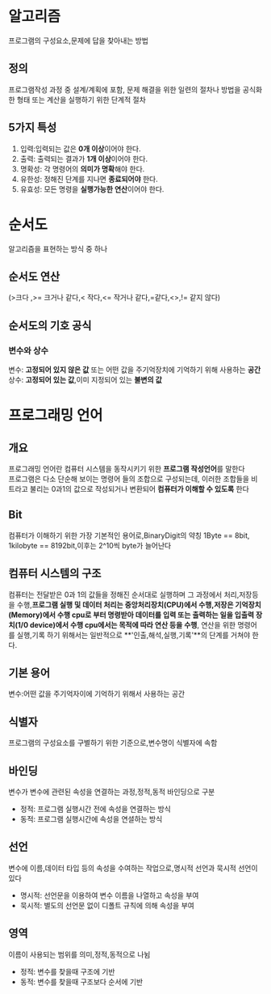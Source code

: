 # 알고리즘
프로그램의 구성요소,문제에 답을 찾아내는 방법
## 정의
프로그램작성 과정 중 설계/계획에 포함, 문제 해결을 위한 일련의 절차나 방법을 공식화한 형태 또는 계산을 실행하기 위한 단계적 절차
## 5가지 특성
1. 입력:입력되는 값은 **0개 이상**이어야 한다.
2. 출력: 출력되는 결과가 **1개 이상**이어야 한다.
3. 명확성: 각 명령어의 **의미가 명확**해야 한다.
4. 유한성: 정해진 단계를 지나면 **종료되어야** 한다.
5. 유효성: 모든 명령을 **실행가능한 연산**이어야 한다.
# 순서도
알고리즘을 표현하는 방식 중 하나
## 순서도 연산
(>크다 ,>= 크거나 같다,< 작다,<= 작거나 같다,=같다,<>,!= 같지 않다)
## 순서도의 기호 공식
### 변수와 상수
변수: **고정되어 있지 않은 값** 또는 어떤 값을 주기억장치에 기억하기 위해 사용하는 **공간**  
상수: **고정되어 있는 값**,이미 지정되어 있는 **불변의 값**
# 프로그래밍 언어
## 개요
프로그래밍 언어란 컴퓨터 시스템을 동작시키기 위한 **프로그램 작성언어**를 말한다  
프로그램은 다소 단순해 보이는 명령어 들의 조합으로 구성되는데, 이러한 조합들을 비트라고 불리는 0과1의 값으로 작성되거나 변환되어 **컴퓨터가 이해할 수 있도록** 한다 
## Bit
컴퓨터가 이해하기 위한 가장 기본적인 용어로,BinaryDigit의 약칭
1Byte == 8bit, 1kilobyte == 8192bit,이후는 2^10씩 byte가 늘어난다
## 컴퓨터 시스템의 구조
컴퓨터는 전달받은 0과 1의 값들을 정해진 순서대로 실행하며 그 과정에서 처리,저장등을 수행,**프로그램 실행 및 데이터 처리는 중앙처리장치(CPU)에서 수행,저장은 기억장치(Memory)에서 수행 cpu로 부터 명령받아 데이터를 입력 또는 출력하는 일을 입출력 장치(1/0 device)에서 수행 cpu에서는 목적에 따라 연산 등을 수행**, 연산을 위한 명령어를 실행,기록 하기 위해서는 일반적으로 **'인출,해석,실행,기록'**의 단계를 거쳐야 한다.
## 기본 용어
변수:어떤 값을 주기억자이에 기억하기 위해서 사용하는 공간
## 식별자
프로그램의 구성요소를 구별하기 위한 기준으로,변수명이 식별자에 속함
## 바인딩
변수가 변수에 관련된 속성을 연결하는 과정,정적,동적 바인딩으로 구분  
- 정적: 프로그램 실행시간 전에 속성을 연결하는 방식
- 동적: 프로그램 실행시간에 속성을 연셜하는 방식
## 선언
변수에 이름,데이터 타입 등의 속성을 수여하는 작업으로,명시적 선언과 묵시적 선언이 있다  
- 명시적: 선언문을 이용하여 변수 이름을 나열하고 속성을 부여
- 묵시적: 별도의 선언문 없이 디폴트 규칙에 의해 속성을 부여
## 영역
이름이 사용되는 범위를 의미,정적,동적으로 나뉨  
- 정적: 변수를 찾을때 구조에 기반
- 동적: 변수를 찾을때 구조보다 순서에 기반

